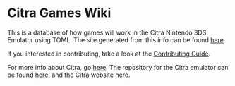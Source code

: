 # Citra Games Wiki
This is a database of how games will work in the Citra Nintendo 3DS Emulator using TOML. The site generated from this info can be found [here](https://citra-emu.org/game/).

If you interested in contributing, take a look at the [Contributing Guide](https://github.com/citra-emu/citra/blob/master/CONTRIBUTING.md).

For more info about Citra, go [here](https://citra-emu.org/). The repository for the Citra emulator can be found [here](https://github.com/citra-emu/citra), and the Citra website [here](https://github.com/citra-emu/citra-web).
